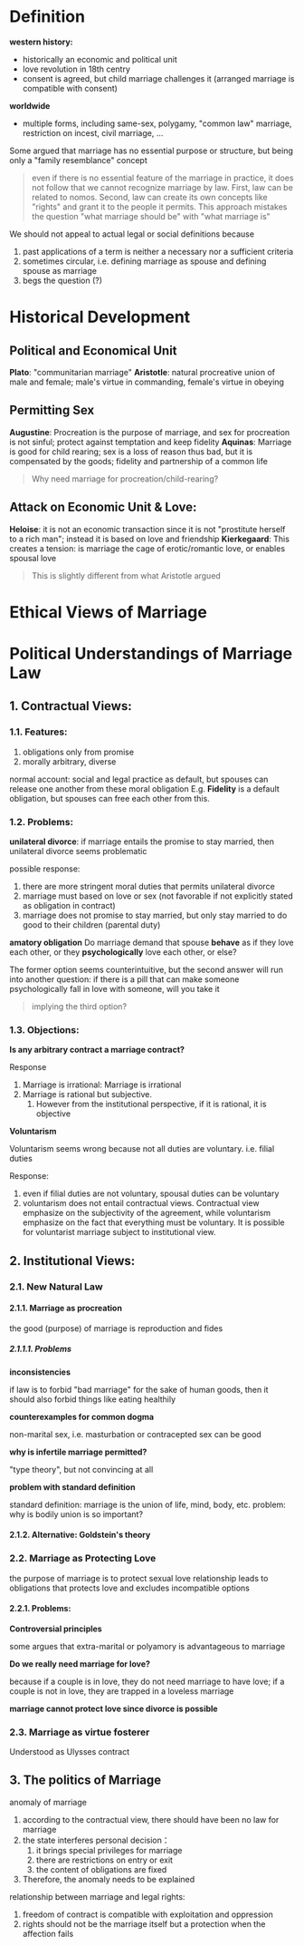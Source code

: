 # Definition

**western history:**
- historically an economic and political unit
- love revolution in 18th centry 
- consent is agreed, but child marriage challenges it (arranged marriage is compatible with consent)

**worldwide**
- multiple forms, including same-sex, polygamy, "common law" marriage, restriction on incest, civil marriage, ...

Some argued that marriage has no essential purpose or structure, but being only a "family resemblance" concept

> even if there is no essential feature of the marriage in practice, it does not follow that we cannot recognize marriage by law. 
> First, law can be related to nomos. Second, law can create its own concepts like "rights" and grant it to the people it permits.
> This approach mistakes the question "what marriage should be" with "what marriage is"

We should not appeal to actual legal or social definitions because

1. past applications of a term is neither a necessary nor a sufficient criteria
2. sometimes circular, i.e. defining marriage as spouse and defining spouse as marriage
3. begs the question (?)

# Historical Development

## Political and Economical Unit

**Plato**: "communitarian marriage"
**Aristotle**: natural procreative union of male and female; male's virtue in commanding, female's virtue in obeying


## Permitting Sex

**Augustine**: Procreation is the purpose of marriage, and sex for procreation is not sinful; protect against temptation and keep fidelity
**Aquinas**: Marriage is good for child rearing; sex is a loss of reason thus bad, but it is compensated by the goods; fidelity and partnership of a common life

> Why need marriage for procreation/child-rearing?

## Attack on Economic Unit & Love:

**Heloise**: it is not an economic transaction since it is not "prostitute herself to a rich man"; instead it is based on love and friendship
**Kierkegaard**: This creates a tension: is marriage the cage of erotic/romantic love, or enables spousal love

> This is slightly different from what Aristotle argued

# Ethical Views of Marriage

# Political Understandings of Marriage Law

## 1. Contractual Views:

### 1.1. Features:

1. obligations only from promise
2. morally arbitrary, diverse

normal account: social and legal practice as default, but spouses can release one another from these moral obligation
E.g. **Fidelity** is a default obligation, but spouses can free each other from this.


### 1.2. Problems:

**unilateral divorce**:
if marriage entails the promise to stay married, then unilateral divorce seems problematic

possible response:
1. there are more stringent moral duties that permits unilateral divorce
2. marriage must based on love or sex (not favorable if not explicitly stated as obligation in contract)
3. marriage does not promise to stay married, but only stay married to do good to their children (parental duty)

**amatory obligation**
Do marriage demand that spouse **behave** as if they love each other, or they **psychologically** love each other, or else?

The former option seems counterintuitive, but the second answer will run into another question: if there is a pill that can make someone psychologically fall in love with someone, will you take it

> implying the third option?

### 1.3. Objections:

**Is any arbitrary contract a marriage contract?**

Response

1. Marriage is irrational: Marriage is irrational
2. Marriage is rational but subjective.
   1. However from the institutional perspective, if it is rational, it is objective

**Voluntarism**

Voluntarism seems wrong because not all duties are voluntary. i.e. filial duties

Response:

1. even if filial duties are not voluntary, spousal duties can be voluntary
2. voluntarism does not entail contractual views. Contractual view emphasize on the subjectivity of the agreement, while voluntarism emphasize on the fact that everything must be voluntary. It is possible for voluntarist marriage subject to institutional view.

## 2. Institutional Views:

### 2.1. New Natural Law

#### 2.1.1. Marriage as procreation

the good (purpose) of marriage is reproduction and fides

##### 2.1.1.1. Problems

**inconsistencies**

if law is to forbid "bad marriage" for the sake of human goods, then it should also forbid things like eating healthily

**counterexamples for common dogma**

non-marital sex, i.e. masturbation or contracepted sex can be good

**why is infertile marriage permitted?**

"type theory", but not convincing at all

**problem with standard definition**

standard definition: marriage is the union of life, mind, body, etc.
problem: why is bodily union is so important?

#### 2.1.2. Alternative: Goldstein's theory


### 2.2. Marriage as Protecting Love

the purpose of marriage is to protect sexual love relationship
leads to obligations that protects love and excludes incompatible options

#### 2.2.1. Problems:

**Controversial principles**

some argues that extra-marital or polyamory is advantageous to marriage

**Do we really need marriage for love?**

because if a couple is in love, they do not need marriage to have love; if a couple is not in love, they are trapped in a loveless marriage

**marriage cannot protect love since divorce is possible**

### 2.3. Marriage as virtue fosterer

Understood as Ulysses contract


## 3. The politics of Marriage 

anomaly of marriage
1. according to the contractual view, there should have been no law for marriage
2. the state interferes personal decision：
   1. it brings special privileges for marriage
   2. there are restrictions on entry or exit
   3. the content of obligations are fixed
3. Therefore, the anomaly needs to be explained

relationship between marriage and legal rights:
1. freedom of contract is compatible with exploitation and oppression
2. rights should not be the marriage itself but a protection when the affection fails

